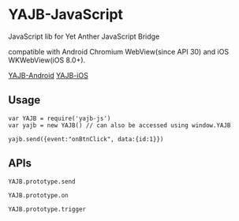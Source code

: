 # YAJB-JavaScript
JavaScript lib for Yet Anther JavaScript Bridge

compatible with Android Chromium WebView(since API 30) and iOS WKWebView(iOS 8.0+).

[YAJB-Android]()
[YAJB-iOS]()

## Usage

```
var YAJB = require('yajb-js')
var yajb = new YAJB() // can also be accessed using window.YAJB 

yajb.send({event:"onBtnClick", data:{id:1}})
```

## APIs

`YAJB.prototype.send`

`YAJB.prototype.on`

`YAJB.prototype.trigger`
